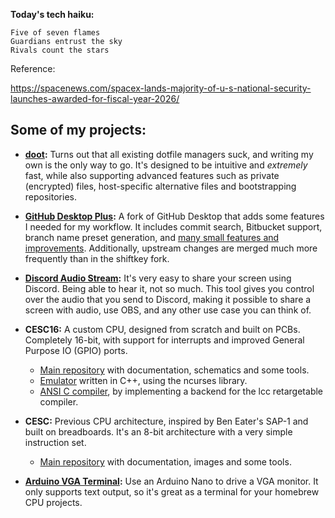 
**Today's tech haiku:**
```
Five of seven flames
Guardians entrust the sky
Rivals count the stars
```

Reference:

https://spacenews.com/spacex-lands-majority-of-u-s-national-security-launches-awarded-for-fiscal-year-2026/

## Some of my projects:

- **[doot](https://github.com/pol-rivero/doot):** Turns out that all existing dotfile managers suck, and writing my own is the only way to go. It's designed to be intuitive and *extremely* fast, while also supporting advanced features such as private (encrypted) files, host-specific alternative files and bootstrapping repositories.

- **[GitHub Desktop Plus](https://github.com/pol-rivero/github-desktop-plus):** A fork of GitHub Desktop that adds some features I needed for my workflow. It includes commit search, Bitbucket support, branch name preset generation, and [many small features and improvements](https://github.com/pol-rivero/github-desktop-plus?tab=readme-ov-file#extra-features). Additionally, upstream changes are merged much more frequently than in the shiftkey fork.

- **[Discord Audio Stream](https://github.com/pol-rivero/DiscordAudioStream):** It's very easy to share your screen using Discord. Being able to hear it, not so much. This tool gives you control over the audio that you send to Discord, making it possible to share a screen with audio, use OBS, and any other use case you can think of.

- **CESC16:** A custom CPU, designed from scratch and built on PCBs. Completely 16-bit, with support for interrupts and improved General Purpose IO (GPIO) ports.  
  - [Main repository](https://github.com/pol-rivero/CESC16) with documentation, schematics and some tools.  
  - [Emulator](https://github.com/pol-rivero/CESC16-emulator) written in C++, using the ncurses library.  
  - [ANSI C compiler](https://github.com/pol-rivero/lcc), by implementing a backend for the lcc retargetable compiler.  

- **CESC:** Previous CPU architecture, inspired by Ben Eater's SAP-1 and built on breadboards. It's an 8-bit architecture with a very simple instruction set.  
  - [Main repository](https://github.com/pol-rivero/CESCA) with documentation, images and some tools.

- **[Arduino VGA Terminal](https://github.com/pol-rivero/ArduinoVGA):** Use an Arduino Nano to drive a VGA monitor. It only supports text output, so it's great as a terminal for your homebrew CPU projects.  

